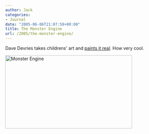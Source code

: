 ```yaml
---
author: Jack
categories:
- Journal
date: "2005-06-06T21:07:58+00:00"
title: The Monster Engine
url: /2005/the-monster-engine/
---
```


Dave Devries takes childrens' art and [paints it real][1]. How very cool.

<img src="/files/monsterengine.jpg" width="400" height="230" alt="Monster Engine" />

 [1]: http://www.themonsterengine.com/art.html
